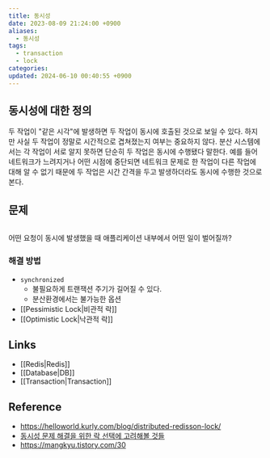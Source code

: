 ```yaml
---
title: 동시성
date: 2023-08-09 21:24:00 +0900
aliases:
  - 동시성
tags:
  - transaction
  - lock
categories: 
updated: 2024-06-10 00:40:55 +0900
---
```


## 동시성에 대한 정의

두 작업이 "같은 시각"에 발생하면 두 작업이 동시에 호출된 것으로 보일 수 있다. 하지만 사실 두 작업이 정말로 시간적으로 겹쳐졌는지 여부는 중요하지 않다. 분산 시스템에서는 각 작업이 서로 알지 못하면 단순히 두 작업은 동시에 수행됐다 말한다. 예를 들어 네트워크가 느려지거나 어떤 시점에 중단되면 네트워크 문제로 한 작업이 다른 작업에 대해 알 수 없기 때문에 두 작업은 시간 간격을 두고 발생하더라도 동시에 수행한 것으로 본다.

## 문제

```java

```

어떤 요청이 동시에 발생했을 때 애플리케이션 내부에서 어떤 일이 벌어질까?

### 해결 방법

- `synchronized`
    - 불필요하게 트랜잭션 주기가 길어질 수 있다.
    - 분산환경에서는 불가능한 옵션
- [[Pessimistic Lock|비관적 락]]
- [[Optimistic Lock|낙관적 락]]

## Links

- [[Redis|Redis]]
- [[Database|DB]]
- [[Transaction|Transaction]]

## Reference

- https://helloworld.kurly.com/blog/distributed-redisson-lock/
- [동시성 문제 해결을 위한 락 선택에 고려해볼 것들](https://www.blog.ecsimsw.com/entry/%EB%8F%99%EC%8B%9C%EC%84%B1-%ED%85%8C%EC%8A%A4%ED%8A%B8%EC%99%80-%ED%95%B4%EA%B2%B0-%EB%B0%A9%EC%95%88)
- https://mangkyu.tistory.com/30